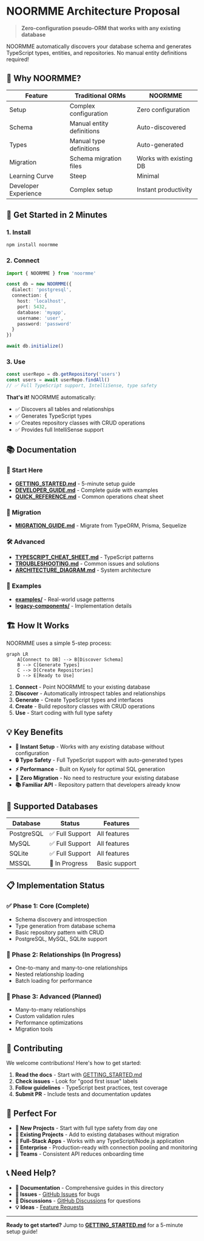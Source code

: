# NOORMME Architecture Proposal

> **Zero-configuration pseudo-ORM that works with any existing database**

NOORMME automatically discovers your database schema and generates TypeScript types, entities, and repositories. No manual entity definitions required!

## 🎯 Why NOORMME?

| Feature | Traditional ORMs | NOORMME |
|---------|------------------|---------|
| Setup | Complex configuration | Zero configuration |
| Schema | Manual entity definitions | Auto-discovered |
| Types | Manual type definitions | Auto-generated |
| Migration | Schema migration files | Works with existing DB |
| Learning Curve | Steep | Minimal |
| Developer Experience | Complex setup | Instant productivity |

## 🚀 Get Started in 2 Minutes

### 1. Install
```bash
npm install noormme
```

### 2. Connect
```typescript
import { NOORMME } from 'noormme'

const db = new NOORMME({
  dialect: 'postgresql',
  connection: {
    host: 'localhost',
    port: 5432,
    database: 'myapp',
    username: 'user',
    password: 'password'
  }
})

await db.initialize()
```

### 3. Use
```typescript
const userRepo = db.getRepository('users')
const users = await userRepo.findAll()
// ✅ Full TypeScript support, IntelliSense, type safety
```

**That's it!** NOORMME automatically:
- ✅ Discovers all tables and relationships
- ✅ Generates TypeScript types
- ✅ Creates repository classes with CRUD operations
- ✅ Provides full IntelliSense support

## 📚 Documentation

### 🎯 Start Here
- **[GETTING_STARTED.md](./GETTING_STARTED.md)** - 5-minute setup guide
- **[DEVELOPER_GUIDE.md](./DEVELOPER_GUIDE.md)** - Complete guide with examples
- **[QUICK_REFERENCE.md](./QUICK_REFERENCE.md)** - Common operations cheat sheet

### 🔄 Migration
- **[MIGRATION_GUIDE.md](./MIGRATION_GUIDE.md)** - Migrate from TypeORM, Prisma, Sequelize

### 🛠️ Advanced
- **[TYPESCRIPT_CHEAT_SHEET.md](./TYPESCRIPT_CHEAT_SHEET.md)** - TypeScript patterns
- **[TROUBLESHOOTING.md](./TROUBLESHOOTING.md)** - Common issues and solutions
- **[ARCHITECTURE_DIAGRAM.md](./ARCHITECTURE_DIAGRAM.md)** - System architecture

### 📁 Examples
- **[examples/](./examples/)** - Real-world usage patterns
- **[legacy-components/](./legacy-components/)** - Implementation details

## 🏗️ How It Works

NOORMME uses a simple 5-step process:

```mermaid
graph LR
    A[Connect to DB] --> B[Discover Schema]
    B --> C[Generate Types]
    C --> D[Create Repositories]
    D --> E[Ready to Use]
```

1. **Connect** - Point NOORMME to your existing database
2. **Discover** - Automatically introspect tables and relationships
3. **Generate** - Create TypeScript types and interfaces
4. **Create** - Build repository classes with CRUD operations
5. **Use** - Start coding with full type safety

## 💡 Key Benefits

- **🚀 Instant Setup** - Works with any existing database without configuration
- **🔒 Type Safety** - Full TypeScript support with auto-generated types
- **⚡ Performance** - Built on Kysely for optimal SQL generation
- **🔄 Zero Migration** - No need to restructure your existing database
- **📚 Familiar API** - Repository pattern that developers already know

## 🎯 Supported Databases

| Database | Status | Features |
|----------|--------|----------|
| PostgreSQL | ✅ Full Support | All features |
| MySQL | ✅ Full Support | All features |
| SQLite | ✅ Full Support | All features |
| MSSQL | 🚧 In Progress | Basic support |

## 📋 Implementation Status

### ✅ Phase 1: Core (Complete)
- Schema discovery and introspection
- Type generation from database schema
- Basic repository pattern with CRUD
- PostgreSQL, MySQL, SQLite support

### 🚧 Phase 2: Relationships (In Progress)
- One-to-many and many-to-one relationships
- Nested relationship loading
- Batch loading for performance

### 📅 Phase 3: Advanced (Planned)
- Many-to-many relationships
- Custom validation rules
- Performance optimizations
- Migration tools

## 🤝 Contributing

We welcome contributions! Here's how to get started:

1. **Read the docs** - Start with [GETTING_STARTED.md](./GETTING_STARTED.md)
2. **Check issues** - Look for "good first issue" labels
3. **Follow guidelines** - TypeScript best practices, test coverage
4. **Submit PR** - Include tests and documentation updates

## 🎯 Perfect For

- **🚀 New Projects** - Start with full type safety from day one
- **🔄 Existing Projects** - Add to existing databases without migration
- **📱 Full-Stack Apps** - Works with any TypeScript/Node.js application
- **🏢 Enterprise** - Production-ready with connection pooling and monitoring
- **👥 Teams** - Consistent API reduces onboarding time

## 📞 Need Help?

- **📖 Documentation** - Comprehensive guides in this directory
- **🐛 Issues** - [GitHub Issues](https://github.com/your-org/noormme/issues) for bugs
- **💬 Discussions** - [GitHub Discussions](https://github.com/your-org/noormme/discussions) for questions
- **💡 Ideas** - [Feature Requests](https://github.com/your-org/noormme/discussions/categories/ideas)

---

**Ready to get started?** Jump to **[GETTING_STARTED.md](./GETTING_STARTED.md)** for a 5-minute setup guide!